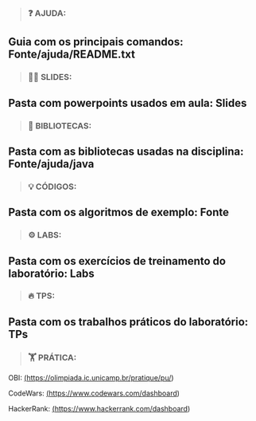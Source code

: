 > ### ❓ AJUDA:

Guia com os principais comandos: Fonte/ajuda/README.txt
------------------------------------------------------------

> ### 👨‍⚕️ SLIDES:

Pasta com powerpoints usados em aula: Slides
------------------------------------------------------------

> ### 📁 BIBLIOTECAS:

Pasta com as bibliotecas usadas na disciplina: Fonte/ajuda/java
------------------------------------------------------------

> ### 💡 CÓDIGOS:

Pasta com os algoritmos de exemplo: Fonte
------------------------------------------------------------

> ### ⚙️ LABS:

Pasta com os exercícios de treinamento do laboratório: Labs
------------------------------------------------------------

> ### 🔥 TPS:

Pasta com os trabalhos práticos do laboratório: TPs
------------------------------------------------------------

> ### 🏋️ PRÁTICA:

OBI: <a href="https://olimpiada.ic.unicamp.br/pratique/pu/" target="_blank">(https://olimpiada.ic.unicamp.br/pratique/pu/)</a>

CodeWars: <a href="https://www.codewars.com/dashboard" target="_blank">(https://www.codewars.com/dashboard)</a>

HackerRank: <a href="https://www.hackerrank.com/dashboard" target="_blank">(https://www.hackerrank.com/dashboard)</a>